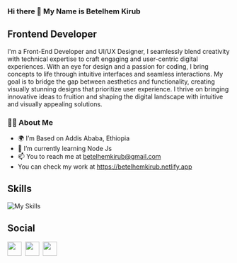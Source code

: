 ### Hi there 👋 My Name is Betelhem Kirub
## Frontend Developer

I'm a Front-End Developer and UI/UX Designer, I seamlessly blend creativity with technical expertise to craft engaging and user-centric digital experiences. With an eye for design and a passion for coding, I bring concepts to life through intuitive interfaces and seamless interactions. My goal is to bridge the gap between aesthetics and functionality, creating visually stunning designs that prioritize user experience. I thrive on bringing innovative ideas to fruition and shaping the digital landscape with intuitive and visually appealing solutions.

### 👩‍💻 About Me 

-  🌍 I’m Based on Addis Ababa, Ethiopia
-  🧠 I’m currently learning Node Js
-  📫 You to reach me at betelhemkirub@gmail.com
-  You can check my work at https://betelhemkirub.netlify.app

## Skills

![My Skills](https://skillicons.dev/icons?i=html,css,sass,tailwind,javascript,typescript,react,redux,next,nodejs,express,mongo,git,github,)

## Social

<a href="https://www.twitter.com/klassno3" rel="nofollow"><img src="https://raw.githubusercontent.com/danielcranney/readme-generator/main/public/icons/socials/twitter.svg" width="32" height="32" style="max-width: 100%;"></a>&nbsp;
<a href="https://www.github.com/klassno3"><img src="https://raw.githubusercontent.com/danielcranney/readme-generator/main/public/icons/socials/github.svg" width="32" height="32" style="max-width: 100%;"></a>&nbsp;
<a href="https://www.linkedin.com/in/betelhem-kirub-7830a926b/" rel="nofollow"><img src="https://raw.githubusercontent.com/danielcranney/readme-generator/main/public/icons/socials/linkedin.svg" width="32" height="32" style="max-width: 100%;"></a> &nbsp;

